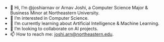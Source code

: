 - 👋 Hi, I’m @joshiarnav or Arnav Joshi, a Computer Science Major & Business Minor at Northeastern University.
- 👀 I’m interested in Computer Science.
- 🌱 I’m currently learning about Artificial Intelligence & Machine Learning.
- 💞️ I’m looking to collaborate on AI projects.
- 📫 How to reach me: joshi.arn@northeastern.edu.

<!---
joshiarnav/joshiarnav is a ✨ special ✨ repository because its `README.md` (this file) appears on your GitHub profile.
You can click the Preview link to take a look at your changes.
--->
